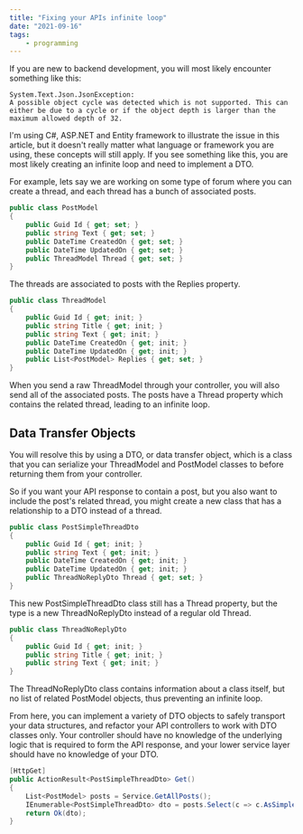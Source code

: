 ```yaml
---
title: "Fixing your APIs infinite loop"
date: "2021-09-16"
tags:
    - programming
---
```

If you are new to backend development, you will most likely encounter something like this:

```shell
System.Text.Json.JsonException: 
A possible object cycle was detected which is not supported. This can either be due to a cycle or if the object depth is larger than the maximum allowed depth of 32.
```

I'm using C#, ASP.NET and Entity framework to illustrate the issue in this article, but it doesn't really matter what language or framework you are using, these concepts will still apply. If you see something like this, you are most likely creating an infinite loop and need to implement a DTO.

 For example, lets say we are working on some type of forum where you can create a thread, and each thread has a bunch of associated posts.

```csharp
public class PostModel
{
    public Guid Id { get; set; }
    public string Text { get; set; }
    public DateTime CreatedOn { get; set; }
    public DateTime UpdatedOn { get; set; }
    public ThreadModel Thread { get; set; }
}
```

The threads are associated to posts with the Replies property.

```csharp
public class ThreadModel
{
    public Guid Id { get; init; }
    public string Title { get; init; }
    public string Text { get; init; }
    public DateTime CreatedOn { get; init; }
    public DateTime UpdatedOn { get; init; }
    public List<PostModel> Replies { get; set; }
}
```

When you send a raw ThreadModel through your controller, you will also send all of the associated posts. The posts have a Thread property which contains the related thread, leading to an infinite loop.

## Data Transfer Objects

You will resolve this by using a DTO, or data transfer object, which is a class that you can serialize your ThreadModel and PostModel classes to before returning them from your controller.

So if you want your API response to contain a post, but you also want to include the post's related thread, you might create a new class that has a relationship to a DTO instead of a thread.

```csharp
public class PostSimpleThreadDto
{
    public Guid Id { get; init; }
    public string Text { get; init; }
    public DateTime CreatedOn { get; init; }
    public DateTime UpdatedOn { get; init; }
    public ThreadNoReplyDto Thread { get; set; }
}
```

This new PostSimpleThreadDto class still has a Thread property, but the type is a new ThreadNoReplyDto instead of a regular old Thread.

```csharp
public class ThreadNoReplyDto
{
    public Guid Id { get; init; }
    public string Title { get; init; }
    public string Text { get; init; }
}
```

The ThreadNoReplyDto class contains information about a class itself, but no list of related PostModel objects, thus preventing an infinite loop.

From here, you can implement a variety of DTO objects to safely transport your data structures, and refactor your API controllers to work with DTO classes only. Your controller should have no knowledge of the underlying logic that is required to form the API response, and your lower service layer should have no knowledge of your DTO.

```csharp
[HttpGet]
public ActionResult<PostSimpleThreadDto> Get()
{
    List<PostModel> posts = Service.GetAllPosts();
    IEnumerable<PostSimpleThreadDto> dto = posts.Select(c => c.AsSimpleThreadDto());
    return Ok(dto);
}
```